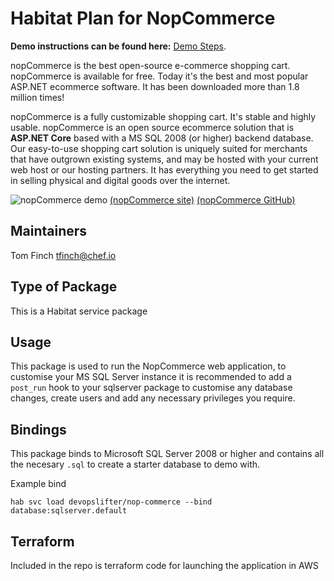 # Habitat Plan for NopCommerce

**Demo instructions can be found here:** [Demo Steps](https://github.com/alainlubin/reference-patterns-aspdotnetcore).

nopCommerce is the best open-source e-commerce shopping cart. nopCommerce is available for free. Today it's the best and most popular ASP.NET ecommerce software. It has been downloaded more than 1.8 million times!

nopCommerce is a fully customizable shopping cart. It's stable and highly usable. nopCommerce is an open source ecommerce solution that is **ASP.NET Core** based with a MS SQL 2008 (or higher) backend database. Our easy-to-use shopping cart solution is uniquely suited for merchants that have outgrown existing systems, and may be hosted with your current web host or our hosting partners. It has everything you need to get started in selling physical and digital goods over the internet.

![nopCommerce demo](https://www.nopcommerce.com/images/features/responsive_devices_codeplex.jpg)
[(nopCommerce site)](https://www.nopcommerce.com/)
[(nopCommerce GitHub)](https://github.com/nopSolutions/nopCommerce)


## Maintainers

Tom Finch tfinch@chef.io

## Type of Package

This is a Habitat service package

## Usage

This package is used to run the NopCommerce web application, to customise your MS SQL Server instance it is recommended to add a `post_run` hook to your sqlserver package to customise any database changes, create users and add any necessary privileges you require.

## Bindings

This package binds to Microsoft SQL Server 2008 or higher and contains all the necesary `.sql` to create a starter database to demo with.
 
Example bind

`hab svc load devopslifter/nop-commerce --bind database:sqlserver.default`

## Terraform

Included in the repo is terraform code for launching the application in AWS
